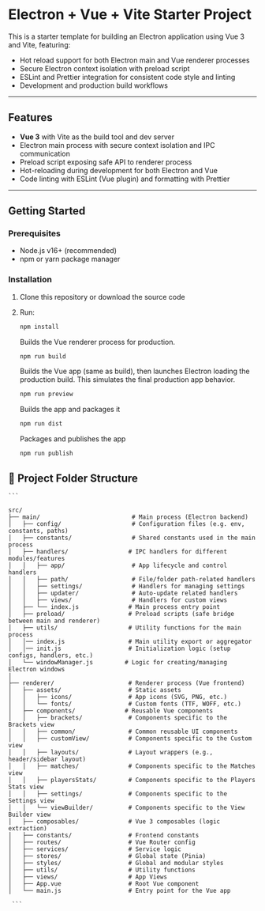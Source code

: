 # Electron + Vue + Vite Starter Project

This is a starter template for building an Electron application using Vue 3 and Vite, featuring:

- Hot reload support for both Electron main and Vue renderer processes
- Secure Electron context isolation with preload script
- ESLint and Prettier integration for consistent code style and linting
- Development and production build workflows

---

## Features

- **Vue 3** with Vite as the build tool and dev server
- Electron main process with secure context isolation and IPC communication
- Preload script exposing safe API to renderer process
- Hot-reloading during development for both Electron and Vue
- Code linting with ESLint (Vue plugin) and formatting with Prettier

---

## Getting Started

### Prerequisites

- Node.js v16+ (recommended)
- npm or yarn package manager

### Installation

1. Clone this repository or download the source code
2. Run:

   ```bash
   npm install
   ```

   Builds the Vue renderer process for production.

   ```bash
   npm run build
   ```

   Builds the Vue app (same as build), then launches Electron loading the production build.
   This simulates the final production app behavior.

   ```bash
   npm run preview
   ```

   Builds the app and packages it

   ```bash
   npm run dist
   ```

   Packages and publishes the app

   ```bash
   npm run publish
   ```
   
## 📁 Project Folder Structure

<pre><code>``` 
   
src/
├── main/                          # Main process (Electron backend)
│   ├── config/                    # Configuration files (e.g. env, constants, paths)
│   ├── constants/                 # Shared constants used in the main process
│   ├── handlers/                 # IPC handlers for different modules/features
│   │   ├── app/                   # App lifecycle and control handlers
│   │   ├── path/                  # File/folder path-related handlers
│   │   ├── settings/              # Handlers for managing settings
│   │   ├── updater/               # Auto-update related handlers
│   │   ├── views/                 # Handlers for custom views
│   ├── └── index.js              # Main process entry point
│   ├── preload/                  # Preload scripts (safe bridge between main and renderer)
│   ├── utils/                    # Utility functions for the main process
│   │── index.js                  # Main utility export or aggregator
│   │── init.js                   # Initialization logic (setup configs, handlers, etc.)
│   └── windowManager.js         # Logic for creating/managing Electron windows
│
├── renderer/                     # Renderer process (Vue frontend)
│   ├── assets/                   # Static assets
│   │   ├── icons/                # App icons (SVG, PNG, etc.)
│   │   └── fonts/                # Custom fonts (TTF, WOFF, etc.)
│   ├── components/              # Reusable Vue components
│   │   ├── brackets/             # Components specific to the Brackets view
│   │   ├── common/               # Common reusable UI components
│   │   ├── customView/           # Components specific to the Custom view
│   │   ├── layouts/              # Layout wrappers (e.g., header/sidebar layout)
│   │   ├── matches/              # Components specific to the Matches view
│   │   ├── playersStats/         # Components specific to the Players Stats view
│   │   ├── settings/             # Components specific to the Settings view
│   │   └── viewBuilder/          # Components specific to the View Builder view
│   ├── composables/              # Vue 3 composables (logic extraction)
│   ├── constants/                # Frontend constants
│   ├── routes/                   # Vue Router config
│   ├── services/                 # Service logic
│   ├── stores/                   # Global state (Pinia)
│   ├── styles/                   # Global and modular styles
│   ├── utils/                    # Utility functions
│   ├── views/                    # App Views
│   ├── App.vue                   # Root Vue component
│   └── main.js                   # Entry point for the Vue app

 ```</code></pre>
